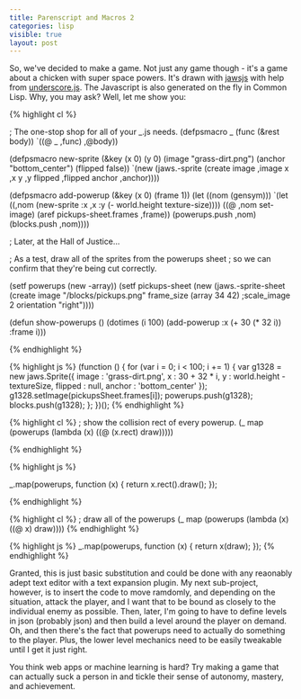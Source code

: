 ```yaml
---
title: Parenscript and Macros 2
categories: lisp
visible: true
layout: post
---
```


So, we've decided to make a game.  Not just any game though - it's a game about a chicken with super space powers.  It's drawn with [jawsjs](http://jawsjs.com) with help from [underscore.js](http://underscorejs.org).   The Javascript is also generated on the fly in Common Lisp.  Why, you may ask?  Well, let me show you:

{% highlight cl %}


; The one-stop shop for all of your _.js needs.
(defpsmacro _ (func (&rest body))
  `((@ _ ,func) ,@body))

(defpsmacro new-sprite (&key (x 0)
                             (y 0)
                             (image "grass-dirt.png")
                             (anchor "bottom_center")
                             (flipped false))
  `(new (jaws.-sprite (create image ,image
                              x ,x
                              y ,y
                              flipped ,flipped
                              anchor ,anchor))))

(defpsmacro add-powerup (&key (x 0) (frame 1))
  (let ((nom (gensym)))
    `(let ((,nom (new-sprite :x ,x :y (- world.height texture-size))))
       ((@ ,nom set-image) (aref pickups-sheet.frames ,frame))
       (powerups.push ,nom)
       (blocks.push ,nom))))

; Later, at the Hall of Justice...

; As a test, draw all of the sprites from the powerups sheet
; so we can confirm that they're being cut correctly.

(setf powerups (new -array))
(setf pickups-sheet (new (jaws.-sprite-sheet
                           (create image "/blocks/pickups.png"
                                   frame_size (array 34 42)
                                   ;scale_image 2
                                   orientation "right"))))

(defun show-powerups ()
  (dotimes (i 100)
    (add-powerup :x (+ 30 (* 32 i)) :frame i)))

{% endhighlight %}

{% highlight js %}
(function () {
    for (var i = 0; i < 100; i += 1) {
        var g1328 = new jaws.Sprite({ image : 'grass-dirt.png',
                                      x : 30 + 32 * i,
                                      y : world.height - textureSize,
                                      flipped : null,
                                      anchor : 'bottom_center'
                                    });
        g1328.setImage(pickupsSheet.frames[i]);
        powerups.push(g1328);
        blocks.push(g1328);
    };
})();
{% endhighlight %}

{% highlight cl %}
; show the collision rect of every powerup.
(_ map (powerups (lambda (x) ((@ (x.rect) draw)))))

{% endhighlight %}

{% highlight js %}

_.map(powerups, function (x) {
   return x.rect().draw();
});

{% endhighlight %}

{% highlight cl %}
; draw all of the powerups
(_ map (powerups (lambda (x) ((@ x) draw))))
{% endhighlight %}

{% highlight js %}
_.map(powerups, function (x) {
    return x(draw);
});
{% endhighlight %}

Granted, this is just basic substitution and could be done with any reaonably adept text editor with a text expansion plugin.  My next sub-project, however, is to insert the code to move ramdomly, and depending on the situation, attack the player, and I want that to be bound as closely to the individual enemy as possible.  Then, later, I'm going to have to define levels in json (probably json) and then build a level around the player on demand.  Oh, and then there's the fact that powerups need to actually do something to the player.  Plus, the lower level mechanics need to be easily tweakable until I get it just right.

You think web apps or machine learning is hard?  Try making a game that can actually suck a person in and tickle their sense of autonomy, mastery, and achievement.
